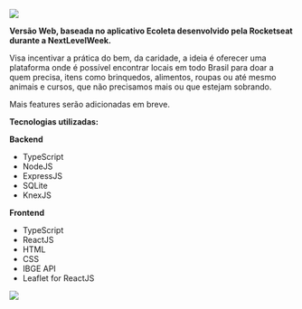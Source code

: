 ![](https://i.ibb.co/925gyJP/logo-edoacao.png)

**Versão Web, baseada no aplicativo Ecoleta desenvolvido pela Rocketseat durante a NextLevelWeek.**

Visa incentivar a prática do bem, da caridade, a ideia é oferecer uma plataforma onde é possível encontrar locais em todo Brasil para doar a quem precisa, itens como brinquedos, alimentos, roupas ou até mesmo animais e cursos, que não precisamos mais ou que estejam sobrando.

Mais features serão adicionadas em breve.

**Tecnologias utilizadas:**

**Backend**
- TypeScript
- NodeJS
- ExpressJS
- SQLite
- KnexJS

**Frontend**
- TypeScript
- ReactJS
- HTML
- CSS
- IBGE API
- Leaflet for ReactJS

![](https://i.ibb.co/09Dfcdj/Screenshot-from-2020-06-06-14-41-49.png)
